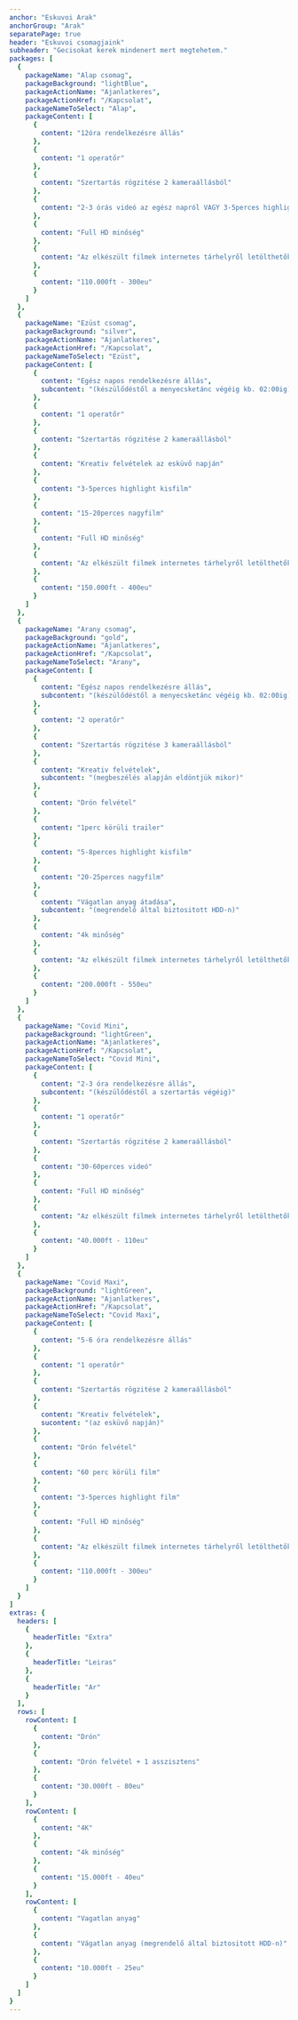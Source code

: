 ```yaml
---
anchor: "Eskuvoi Arak"
anchorGroup: "Arak"
separatePage: true
header: "Eskuvoi csomagjaink"
subheader: "Gecisokat kerek mindenert mert megtehetem."
packages: [
  {
    packageName: "Alap csomag",
    packageBackground: "lightBlue",
    packageActionName: "Ajanlatkeres",
    packageActionHref: "/Kapcsolat",
    packageNameToSelect: "Alap",
    packageContent: [
      {
        content: "12óra rendelkezésre állás"
      },
      {
        content: "1 operatőr"
      },
      {
        content: "Szertartás rögzitése 2 kameraállásból"
      },
      {
        content: "2-3 órás videó az egész napról VAGY 3-5perces highlight videó"
      },
      {
        content: "Full HD minőség"
      },
      {
        content: "Az elkészült filmek internetes tárhelyről letölthetők"
      },
      {
        content: "110.000ft - 300eu"
      }
    ]
  },
  {
    packageName: "Ezüst csomag",
    packageBackground: "silver",
    packageActionName: "Ajanlatkeres",
    packageActionHref: "/Kapcsolat",
    packageNameToSelect: "Ezüst",
    packageContent: [
      {
        content: "Egész napos rendelkezésre állás",
        subcontent: "(készülődéstől a menyecsketánc végéig kb. 02:00ig)"
      },
      {
        content: "1 operatőr"
      },
      {
        content: "Szertartás rögzitése 2 kameraállásból"
      },
      {
        content: "Kreativ felvételek az esküvő napján"
      },
      {
        content: "3-5perces highlight kisfilm"
      },
      {
        content: "15-20perces nagyfilm"
      },
      {
        content: "Full HD minőség"
      },
      {
        content: "Az elkészült filmek internetes tárhelyről letölthetők"
      },
      {
        content: "150.000ft - 400eu"
      }
    ]
  },
  {
    packageName: "Arany csomag",
    packageBackground: "gold",
    packageActionName: "Ajanlatkeres",
    packageActionHref: "/Kapcsolat",
    packageNameToSelect: "Arany",
    packageContent: [
      {
        content: "Egész napos rendelkezésre állás",
        subcontent: "(készülődéstől a menyecsketánc végéig kb. 02:00ig)"
      },
      {
        content: "2 operatőr"
      },
      {
        content: "Szertartás rögzitése 3 kameraállásból"
      },
      {
        content: "Kreativ felvételek",
        subcontent: "(megbeszélés alapján eldöntjük mikor)"
      },
      {
        content: "Drón felvétel"
      },
      {
        content: "1perc körüli trailer"
      },
      {
        content: "5-8perces highlight kisfilm"
      },
      {
        content: "20-25perces nagyfilm"
      },
      {
        content: "Vágatlan anyag átadása",
        subcontent: "(megrendelő által biztositott HDD-n)"
      },
      {
        content: "4k minőség"
      },
      {
        content: "Az elkészült filmek internetes tárhelyről letölthetők és diszdobozos pendriveon is átadásra kerül"
      },
      {
        content: "200.000ft - 550eu"
      }
    ]
  },
  {
    packageName: "Covid Mini",
    packageBackground: "lightGreen",
    packageActionName: "Ajanlatkeres",
    packageActionHref: "/Kapcsolat",
    packageNameToSelect: "Covid Mini",
    packageContent: [
      {
        content: "2-3 óra rendelkezésre állás",
        subcontent: "(készülődéstől a szertartás végéig)"
      },
      {
        content: "1 operatőr"
      },
      {
        content: "Szertartás rögzitése 2 kameraállásból"
      },
      {
        content: "30-60perces videó"
      },
      {
        content: "Full HD minőség"
      },
      {
        content: "Az elkészült filmek internetes tárhelyről letölthetők"
      },
      {
        content: "40.000ft - 110eu"
      }
    ]
  },
  {
    packageName: "Covid Maxi",
    packageBackground: "lightGreen",
    packageActionName: "Ajanlatkeres",
    packageActionHref: "/Kapcsolat",
    packageNameToSelect: "Covid Maxi",
    packageContent: [
      {
        content: "5-6 óra rendelkezésre állás"
      },
      {
        content: "1 operatőr"
      },
      {
        content: "Szertartás rögzitése 2 kameraállásból"
      },
      {
        content: "Kreativ felvételek",
        sucontent: "(az esküvő napján)"
      },
      {
        content: "Drón felvétel"
      },
      {
        content: "60 perc körüli film"
      },
      {
        content: "3-5perces highlight film"
      },
      {
        content: "Full HD minőség"
      },
      {
        content: "Az elkészült filmek internetes tárhelyről letölthetők"
      },
      {
        content: "110.000ft - 300eu"
      }
    ]
  }
]
extras: {
  headers: [
    {
      headerTitle: "Extra"
    },
    {
      headerTitle: "Leiras"
    },
    {
      headerTitle: "Ar"
    }
  ],
  rows: [
    rowContent: [
      {
        content: "Drón"
      },
      {
        content: "Drón felvétel + 1 asszisztens"
      },
      {
        content: "30.000ft - 80eu"
      }
    ],
    rowContent: [
      {
        content: "4K"
      },
      {
        content: "4k minőség"
      },
      {
        content: "15.000ft - 40eu"
      }
    ],
    rowContent: [
      {
        content: "Vagatlan anyag"
      },
      {
        content: "Vágatlan anyag (megrendelő által biztositott HDD-n)"
      },
      {
        content: "10.000ft - 25eu"
      }
    ]
  ]
}
---
```

